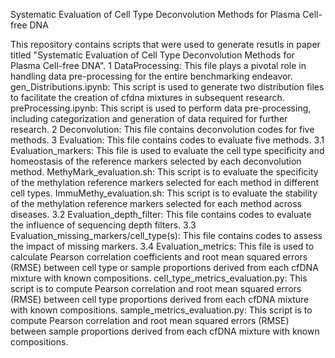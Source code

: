 Systematic Evaluation of Cell Type Deconvolution Methods for Plasma Cell-free DNA

This repository contains scripts that were used to generate resutls in paper titled "Systematic Evaluation of Cell Type Deconvolution Methods for Plasma Cell-free DNA".
	1	DataProcessing: This file plays a pivotal role in handling data pre-processing for the entire benchmarking endeavor. gen_Distributions.ipynb: This script is used to generate two distribution files to facilitate the creation of cfdna mixtures in subsequent research. preProcessing.ipynb: This script is used to perform data pre-processing, including categorization and generation of data required for further research.
	2	Deconvolution: This file contains deconvolution codes for five methods.
	3	Evaluation: This file contains codes to evaluate five methods.
    3.1 Evaluation_markers: This file is used to evaluate the cell type specificity and homeostasis of the reference markers selected by each deconvolution method. MethyMark_evaluation.sh: This script is to evaluate the specificity of the methylation reference markers selected for each method in different cell types. ImmuMethy_evaluation.sh: This script is to evaluate the stability of the methylation reference markers selected for each method across diseases.
    3.2 Evaluation_depth_filter: This file contains codes to evaluate the influence of sequencing depth filters.
    3.3 Evaluation_missing_markers/cell_type(s): This file contains codes to assess the impact of missing markers.
    3.4 Evaluation_metrics: This file is used to calculate Pearson correlation coefficients and root mean squared errors (RMSE) between cell type or sample proportions derived from each cfDNA mixture with known compositions. cell_type_metrics_evaluation.py: This script is to compute Pearson correlation and root mean squared errors (RMSE) between cell type proportions derived from each cfDNA mixture with known compositions. sample_metrics_evaluation.py: This script is to compute Pearson correlation and root mean squared errors (RMSE) between sample proportions derived from each cfDNA mixture with known compositions.
